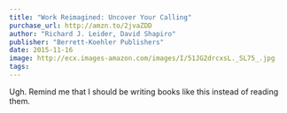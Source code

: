 ```yaml
---
title: "Work Reimagined: Uncover Your Calling"
purchase_url: http://amzn.to/2jvaZDD
author: "Richard J. Leider, David Shapiro"
publisher: "Berrett-Koehler Publishers"
date: 2015-11-16
image: http://ecx.images-amazon.com/images/I/51JG2drcxsL._SL75_.jpg
tags:
---
```


Ugh. Remind me that I should be writing books like this instead of reading them.
